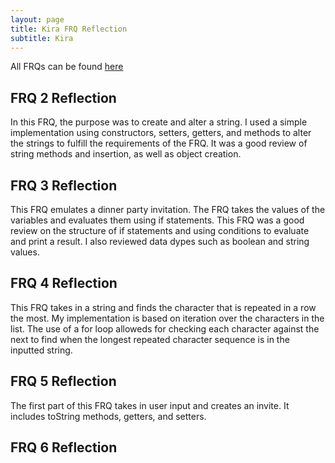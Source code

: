 ```yaml
---
layout: page
title: Kira FRQ Reflection
subtitle: Kira
---
```


All FRQs can be found [here](https://replit.com/@4DISEASE/CSATri2#Main.java)

## FRQ 2 Reflection
In this FRQ, the purpose was to create and alter a string. I used a simple implementation using constructors, setters, getters, and methods to alter the strings to fulfill the requirements of the FRQ. It was a good review of string methods and insertion, as well as object creation.

## FRQ 3 Reflection
This FRQ emulates a dinner party invitation. The FRQ takes the values of the variables and evaluates them using if statements. This FRQ was a good review on the structure of if statements and using conditions to evaluate and print a result. I also reviewed data dypes such as boolean and string values.

## FRQ 4 Reflection
This FRQ takes in a string and finds the character that is repeated in a row the most. My implementation is based on iteration over the characters in the list. The use of a for loop alloweds for checking each character against the next to find when the longest repeated character sequence is in the inputted string.

## FRQ 5 Reflection
The first part of this FRQ takes in user input and creates an invite. It includes toString methods, getters, and setters. 

## FRQ 6 Reflection
